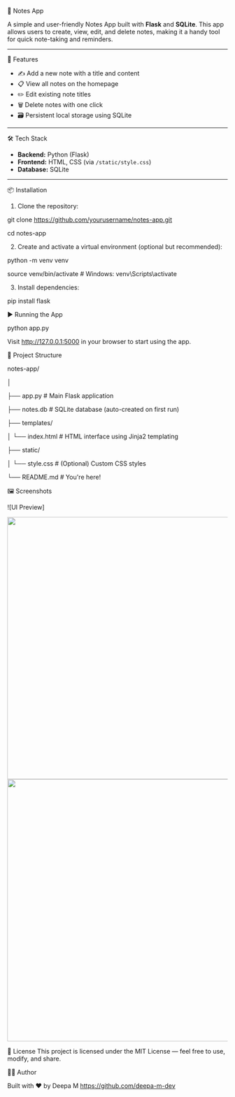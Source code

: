 📝 Notes App

A simple and user-friendly Notes App built with **Flask** and **SQLite**. 
This app allows users to create, view, edit, and delete notes, making it a handy tool for quick note-taking and reminders.

---

🚀 Features

-  ✍️ Add a new note with a title and content
-  📋 View all notes on the homepage
-  ✏️ Edit existing note titles
-  🗑️ Delete notes with one click
-  🗃️ Persistent local storage using SQLite

---

🛠️ Tech Stack

- **Backend:** Python (Flask)
- **Frontend:** HTML, CSS (via `/static/style.css`)
- **Database:** SQLite

---

📦 Installation

1. Clone the repository:

   
git clone https://github.com/yourusername/notes-app.git

cd notes-app 


2. Create and activate a virtual environment (optional but recommended):

   
python -m venv venv

source venv/bin/activate  # Windows: venv\Scripts\activate


3. Install dependencies:


pip install flask


▶️ Running the App


python app.py

Visit http://127.0.0.1:5000 in your browser to start using the app.


📂 Project Structure


notes-app/ 

│

├── app.py                  # Main Flask application

├── notes.db                # SQLite database (auto-created on first run)

├── templates/

│   └── index.html          # HTML interface using Jinja2 templating

├── static/

│   └── style.css           # (Optional) Custom CSS styles 

└── README.md               # You're here!

🖼️ Screenshots


![UI Preview]
<p align="center">
  <img src="screenshots/ui1.heic" width="600"/>
  <img src="screenshots/ui2.heic" width="600"/>
</p>


📄 License
This project is licensed under the MIT License — feel free to use, modify, and share.

🙋‍♀️ Author

Built with ❤️ by Deepa M
https://github.com/deepa-m-dev
